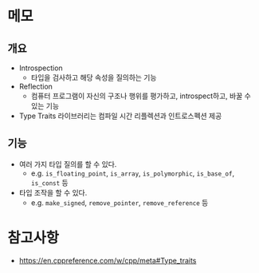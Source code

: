 # 메모
## 개요
- Introspection
	- 타입을 검사하고 해당 속성을 질의하는 기능
- Reflection
	- 컴퓨터 프로그램이 자신의 구조나 행위를 평가하고, introspect하고, 바꿀 수 있는 기능
- Type Traits 라이브러리는 컴파일 시간 리플렉션과 인트로스펙션 제공

## 기능
- 여러 가지 타입 질의를 할 수 있다.
	- e.g. `is_floating_point`, `is_array`, `is_polymorphic`, `is_base_of`, `is_const` 등
- 타입 조작을 할 수 있다.
	- e.g. `make_signed`, `remove_pointer`, `remove_reference` 등

# 참고사항
- https://en.cppreference.com/w/cpp/meta#Type_traits